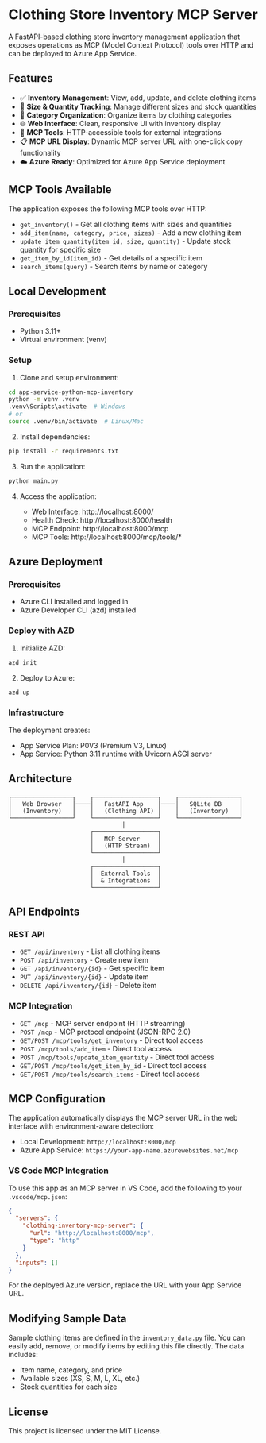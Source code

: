 # Clothing Store Inventory MCP Server

A FastAPI-based clothing store inventory management application that exposes operations as MCP (Model Context Protocol) tools over HTTP and can be deployed to Azure App Service.

## Features

- ✅ **Inventory Management**: View, add, update, and delete clothing items
- 📏 **Size & Quantity Tracking**: Manage different sizes and stock quantities
- 🎯 **Category Organization**: Organize items by clothing categories
- 🌐 **Web Interface**: Clean, responsive UI with inventory display
- 🔧 **MCP Tools**: HTTP-accessible tools for external integrations
- 📋 **MCP URL Display**: Dynamic MCP server URL with one-click copy functionality
- ☁️ **Azure Ready**: Optimized for Azure App Service deployment

## MCP Tools Available

The application exposes the following MCP tools over HTTP:

- `get_inventory()` - Get all clothing items with sizes and quantities
- `add_item(name, category, price, sizes)` - Add a new clothing item
- `update_item_quantity(item_id, size, quantity)` - Update stock quantity for specific size
- `get_item_by_id(item_id)` - Get details of a specific item
- `search_items(query)` - Search items by name or category

## Local Development

### Prerequisites

- Python 3.11+
- Virtual environment (venv)

### Setup

1. Clone and setup environment:

```bash
cd app-service-python-mcp-inventory
python -m venv .venv
.venv\Scripts\activate  # Windows
# or
source .venv/bin/activate  # Linux/Mac
```

2. Install dependencies:

```bash
pip install -r requirements.txt
```

3. Run the application:

```bash
python main.py
```

4. Access the application:

   - Web Interface: http://localhost:8000/
   - Health Check: http://localhost:8000/health
   - MCP Endpoint: http://localhost:8000/mcp
   - MCP Tools: http://localhost:8000/mcp/tools/*

## Azure Deployment

### Prerequisites

- Azure CLI installed and logged in
- Azure Developer CLI (azd) installed

### Deploy with AZD

1. Initialize AZD:

```bash
azd init
```

2. Deploy to Azure:

```bash
azd up
```

### Infrastructure

The deployment creates:

- App Service Plan: P0V3 (Premium V3, Linux)
- App Service: Python 3.11 runtime with Uvicorn ASGI server

## Architecture

```
┌─────────────────┐    ┌──────────────────┐    ┌─────────────────┐
│   Web Browser   │────│   FastAPI App    │────│   SQLite DB     │
│   (Inventory)   │    │   (Clothing API) │    │   (Inventory)   │
└─────────────────┘    └──────────────────┘    └─────────────────┘
                                │
                       ┌──────────────────┐
                       │   MCP Server     │
                       │   (HTTP Stream)  │
                       └──────────────────┘
                                │
                       ┌──────────────────┐
                       │  External Tools  │
                       │  & Integrations  │
                       └──────────────────┘
```

## API Endpoints

### REST API

- `GET /api/inventory` - List all clothing items
- `POST /api/inventory` - Create new item
- `GET /api/inventory/{id}` - Get specific item
- `PUT /api/inventory/{id}` - Update item
- `DELETE /api/inventory/{id}` - Delete item

### MCP Integration

- `GET /mcp` - MCP server endpoint (HTTP streaming)
- `POST /mcp` - MCP protocol endpoint (JSON-RPC 2.0)
- `GET/POST /mcp/tools/get_inventory` - Direct tool access
- `POST /mcp/tools/add_item` - Direct tool access
- `POST /mcp/tools/update_item_quantity` - Direct tool access
- `GET/POST /mcp/tools/get_item_by_id` - Direct tool access
- `GET/POST /mcp/tools/search_items` - Direct tool access

## MCP Configuration

The application automatically displays the MCP server URL in the web interface with environment-aware detection:

- Local Development: `http://localhost:8000/mcp`
- Azure App Service: `https://your-app-name.azurewebsites.net/mcp`

### VS Code MCP Integration

To use this app as an MCP server in VS Code, add the following to your `.vscode/mcp.json`:

```json
{
  "servers": {
    "clothing-inventory-mcp-server": {
      "url": "http://localhost:8000/mcp",
      "type": "http"
    }
  },
  "inputs": []
}
```

For the deployed Azure version, replace the URL with your App Service URL.

## Modifying Sample Data

Sample clothing items are defined in the `inventory_data.py` file. You can easily add, remove, or modify items by editing this file directly. The data includes:

- Item name, category, and price
- Available sizes (XS, S, M, L, XL, etc.)
- Stock quantities for each size

## License

This project is licensed under the MIT License.
